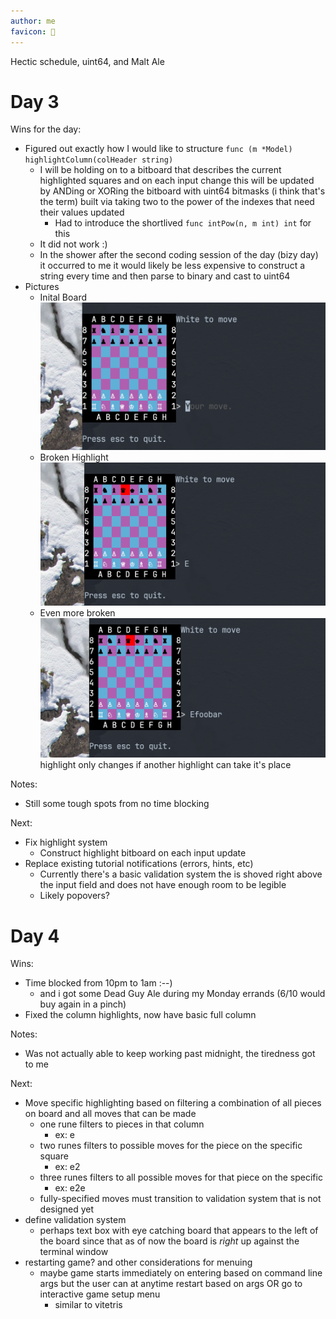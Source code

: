 ```yaml
---
author: me
favicon: 🏃
---
```


Hectic schedule, uint64, and Malt Ale

# Day 3

Wins for the day:
* Figured out exactly how I would like to structure `func (m *Model) highlightColumn(colHeader string)`
    * I will be holding on to a bitboard that describes the current highlighted squares and on each input change this will be updated by ANDing or XORing the bitboard with uint64 bitmasks (i think that's the term) built via taking two to the power of the indexes that need their values updated
        * Had to introduce the shortlived `func intPow(n, m int) int` for this
    * It did not work :)
    * In the shower after the second coding session of the day (bizy day) it occurred to me it would likely be less expensive to construct a string every time and then parse to binary and cast to uint64
* Pictures
    * Inital Board
        ![chess board inside terminal with simple prompts for player input](/assets/dbc-day-3-init-board.png)
    * Broken Highlight
        ![chess board inside terminal with E as player input and D8 highlighted, this of course being not helpful information](/assets/dbc-day-3-broken-highlight-1.png)
    * Even more broken
        ![chess board inside terminal with Efoobar as player input and D8 highlighted, this is even less helpful than the last highlight](/assets/dbc-day-3-broken-highlight-2.png)
        highlight only changes if another highlight can take it's place


Notes:
* Still some tough spots from no time blocking

Next:
* Fix highlight system
    * Construct highlight bitboard on each input update
* Replace existing tutorial notifications (errors, hints, etc)
    * Currently there's a basic validation system the is shoved right above the input field and does not have enough room to be legible
    * Likely popovers?

# Day 4

Wins:
* Time blocked from 10pm to 1am :--)
    * and i got some Dead Guy Ale during my Monday errands (6/10 would buy again in a pinch)
* Fixed the column highlights, now have basic full column

Notes:
* Was not actually able to keep working past midnight, the tiredness got to me

Next:
* Move specific highlighting based on filtering a combination of all pieces on board and all moves that can be made
    * one rune filters to pieces in that column
        * ex: e
    * two runes filters to possible moves for the piece on the specific square
        * ex: e2
    * three runes filters to all possible moves for that piece on the specific
        * ex: e2e
    * fully-specified moves must transition to validation system that is not designed yet
* define validation system
    * perhaps text box with eye catching board that appears to the left of the board since that as of now the board is _right_ up against the terminal window
* restarting game? and other considerations for menuing
    * maybe game starts immediately on entering based on command line args but the user can at anytime restart based on args OR go to interactive game setup menu
        * similar to vitetris
